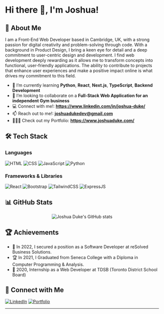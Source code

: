 # Hi there 👋, I'm Joshua!

## 🚀 About Me

I am a Front-End Web Developer based in Cambridge, UK, with a strong passion for digital creativity and problem-solving through code. With a background in Product Design, I bring a keen eye for detail and a deep commitment to user-centric design and development. I find web development deeply rewarding as it allows me to transform concepts into functional, user-friendly applications. The ability to contribute to projects that enhance user experiences and make a positive impact online is what drives my commitment to this field.

- 🌱 I’m currently learning **Python**, **React**, **Next.js**, **TypeScript**, **Backend Development**
- 👯 I’m looking to collaborate on a **Full-Stack Web Application for an independent Gym business**
- 💻 Connect with me!: **https://www.linkedin.com/in/joshua-duke/**
- 📫 Reach out to me!: **joshuadukedev@gmail.com**
- 👨🏻‍💻 Check out my Portfolio: **https://www.joshuaduke.com/**

## 🛠️ Tech Stack

### Languages

![HTML](https://img.shields.io/badge/-HTML5-E34F26?style=flat-square&logo=html5&logoColor=white)
![CSS](https://img.shields.io/badge/-CSS3-1572B6?style=flat-square&logo=css3)
![JavaScript](https://img.shields.io/badge/-JavaScript-F7DF1E?logo=javascript&logoColor=black&style=flat)
![Python](https://img.shields.io/badge/python-3670A0?style=flat-square&logo=python&logoColor=ffdd54)

### Frameworks & Libraries

![React](https://img.shields.io/badge/-React-61DAFB?logo=react&logoColor=black&style=flat)
![Bootstrap](https://img.shields.io/badge/-Bootstrap-7952B3?logo=bootstrap&logoColor=white&style=flat)
![TailwindCSS](https://img.shields.io/badge/tailwindcss-0F172A?&logo=tailwindcss)
![ExpressJS](https://img.shields.io/badge/Express.js-000000?logo=express&logoColor=fff&style=flat)

## 📊 GitHub Stats

<p align="center">
  <img src="https://github-readme-stats.vercel.app/api?username=joshuaduke&show_icons=true&theme=radical" alt="Joshua Duke's GitHub stats" />
</p>

## 🏆 Achievements

- 🥇 In 2022, I secured a position as a Software Developer at reSolved Business Solutions.
- 🏆 In 2021, I Graduated from Seneca College with a Diploma in Computer Programming & Analysis.
- 🌟 2020, Internship as a Web Developer at TDSB (Toronto District School Board)

## 🔗 Connect with Me

[![LinkedIn](https://img.shields.io/badge/-LinkedIn-0A66C2?logo=linkedin&logoColor=white&style=flat)](https://www.linkedin.com/in/joshua-duke/)
[![Portfolio](https://img.shields.io/badge/-Portfolio-000000?logo=github&logoColor=white&style=flat)](https://www.joshuaduke.com/)

---
